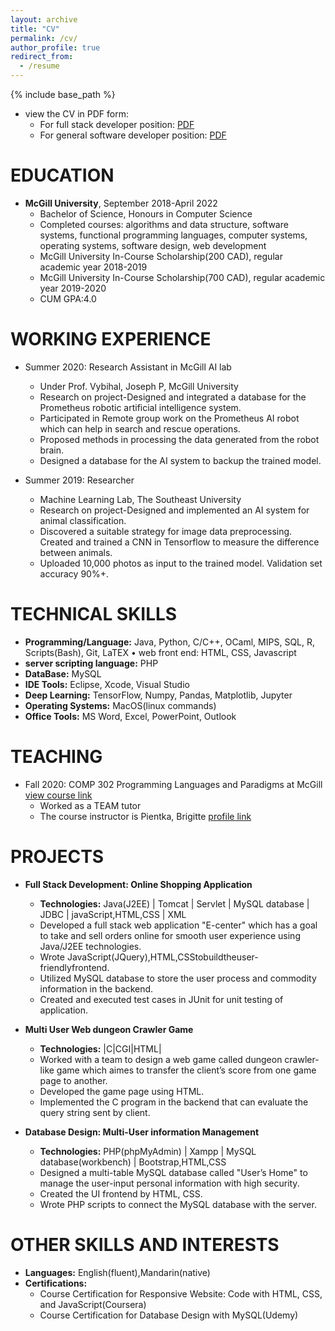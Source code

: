 ```yaml
---
layout: archive
title: "CV"
permalink: /cv/
author_profile: true
redirect_from:
  - /resume
---
```


{% include base_path %}
* view the CV in PDF form:
  * For full stack developer position: [PDF](http://Elva99.github.io/files/Full_Stack_Resume_Xinran_Xiong.pdf)
  * For general software developer position: [PDF](http://Elva99.github.io/files/resume_Xinran_Xiong.pdf)

EDUCATION
======
* **McGill University**, September 2018-April 2022
  * Bachelor of Science, Honours in Computer Science
  * Completed courses: algorithms and data structure, software systems, functional programming languages, computer systems,
    operating systems, software design, web development
  * McGill University In-Course Scholarship(200 CAD), regular academic year 2018-2019
  * McGill University In-Course Scholarship(700 CAD), regular academic year 2019-2020
  * CUM GPA:4.0

WORKING EXPERIENCE
======
* Summer 2020: Research Assistant in McGill AI lab
  * Under Prof. Vybihal, Joseph P, McGill University
  * Research on project-Designed and integrated a database for the Prometheus robotic artificial intelligence system. 
  * Participated in Remote group work on the Prometheus AI robot which can help in search and rescue operations.
  * Proposed methods in processing the data generated from the robot brain.
  * Designed a database for the AI system to backup the trained model.

* Summer 2019: Researcher
  * Machine Learning Lab, The Southeast University
  * Research on project-Designed and implemented an AI system for animal classification.
  * Discovered a suitable strategy for image data preprocessing. Created and trained a CNN in Tensorflow to measure the             difference between animals.
  * Uploaded 10,000 photos as input to the trained model. Validation set accuracy 90%+.

TECHNICAL SKILLS
======
* **Programming/Language:** Java, Python, C/C++, OCaml, MIPS, SQL, R, Scripts(Bash), Git, LaTEX • web front end: HTML, CSS,           Javascript
* **server scripting language:** PHP
* **DataBase:** MySQL
* **IDE Tools:** Eclipse, Xcode, Visual Studio
* **Deep Learning:** TensorFlow, Numpy, Pandas, Matplotlib, Jupyter
* **Operating Systems:** MacOS(linux commands)
* **Office Tools:** MS Word, Excel, PowerPoint, Outlook


TEACHING
======
* Fall 2020: COMP 302 Programming Languages and Paradigms at McGill [view course link](https://www.mcgill.ca/study/2020-2021/courses/comp-302)
  * Worked as a TEAM tutor
  * The course instructor is Pientka, Brigitte [profile link](https://www.cs.mcgill.ca/~bpientka/)

PROJECTS
======
* **Full Stack Development: Online Shopping Application**
  * **Technologies:** Java(J2EE) | Tomcat | Servlet | MySQL database | JDBC | javaScript,HTML,CSS | XML
  * Developed a full stack web application "E-center" which has a goal to take and sell orders online for smooth user experience using Java/J2EE technologies.
  * Wrote JavaScript(JQuery),HTML,CSStobuildtheuser-friendlyfrontend.
  * Utilized MySQL database to store the user process and commodity information in the backend.
  * Created and executed test cases in JUnit for unit testing of application.
 
* **Multi User Web dungeon Crawler Game**
  * **Technologies:** |C|CGI|HTML|
  * Worked with a team to design a web game called dungeon crawler-like game which aimes to transfer the client’s score from one game page to another.
  * Developed the game page using HTML.
  * Implemented the C program in the backend that can evaluate the query string sent by client.

* **Database Design: Multi-User information Management**
  * **Technologies:** PHP(phpMyAdmin) | Xampp | MySQL database(workbench) | Bootstrap,HTML,CSS
  * Designed a multi-table MySQL database called "User’s Home" to manage the user-input personal information with high security.
  * Created the UI frontend by HTML, CSS.
  * Wrote PHP scripts to connect the MySQL database with the server.

OTHER SKILLS AND INTERESTS
======
* **Languages:** English(fluent),Mandarin(native)
* **Certifications:**
  * Course Certification for Responsive Website: Code with HTML, CSS, and JavaScript(Coursera)
  * Course Certification for Database Design with MySQL(Udemy)
